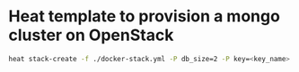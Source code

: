# Heat template to provision a mongo cluster on OpenStack

```bash
heat stack-create -f ./docker-stack.yml -P db_size=2 -P key=<key_name> <stack_name>
```
